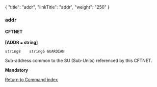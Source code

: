 {
    "title": "addr",
    "linkTitle": "addr",
    "weight": "250"
}<span id="addr"></span>

### addr

#### CFTNET

****[ADDR = string]****

`string8    string6 GUARDIAN`

Sub-address common to the SU (Sub-Units) referenced by this CFTNET.

**Mandatory**

[Return to Command index](../../)
